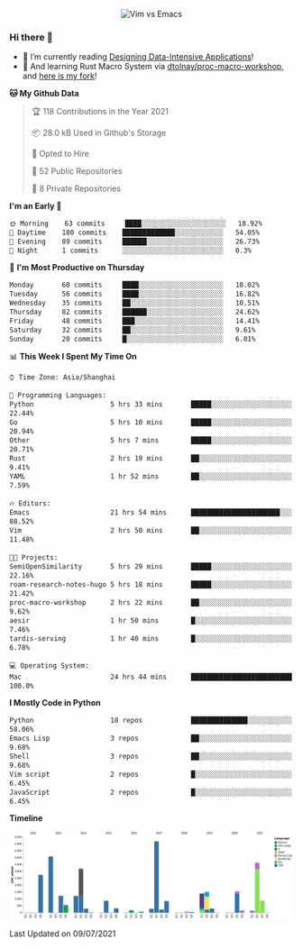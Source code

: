 <p align="center">
    <img src="https://gist.githubusercontent.com/coldnight/e696baffb094e71c96cb302118878eae/raw/40ea5053a6f66cc65f90f437e4173497da225958/banner.gif" alt="Vim vs Emacs" />
</p>

### Hi there 👋

- 📖 I’m currently reading [Designing Data-Intensive Applications](https://www.oreilly.com/library/view/designing-data-intensive-applications/9781491903063/)!
- 🌱 And learning Rust Macro System via [dtolnay/proc-macro-workshop](https://github.com/dtolnay/proc-macro-workshop), and [here is my fork](https://github.com/coldnight/proc-macro-workshop)!

<!--START_SECTION:waka-->
**🐱 My Github Data** 

> 🏆 118 Contributions in the Year 2021
 > 
> 📦 28.0 kB Used in Github's Storage 
 > 
> 💼 Opted to Hire
 > 
> 📜 52 Public Repositories 
 > 
> 🔑 8 Private Repositories  
 > 
**I'm an Early 🐤** 

```text
🌞 Morning    63 commits     ████░░░░░░░░░░░░░░░░░░░░░   18.92% 
🌆 Daytime    180 commits    █████████████░░░░░░░░░░░░   54.05% 
🌃 Evening    89 commits     ██████░░░░░░░░░░░░░░░░░░░   26.73% 
🌙 Night      1 commits      ░░░░░░░░░░░░░░░░░░░░░░░░░   0.3%

```
📅 **I'm Most Productive on Thursday** 

```text
Monday       60 commits     ████░░░░░░░░░░░░░░░░░░░░░   18.02% 
Tuesday      56 commits     ████░░░░░░░░░░░░░░░░░░░░░   16.82% 
Wednesday    35 commits     ██░░░░░░░░░░░░░░░░░░░░░░░   10.51% 
Thursday     82 commits     ██████░░░░░░░░░░░░░░░░░░░   24.62% 
Friday       48 commits     ███░░░░░░░░░░░░░░░░░░░░░░   14.41% 
Saturday     32 commits     ██░░░░░░░░░░░░░░░░░░░░░░░   9.61% 
Sunday       20 commits     █░░░░░░░░░░░░░░░░░░░░░░░░   6.01%

```


📊 **This Week I Spent My Time On** 

```text
⌚︎ Time Zone: Asia/Shanghai

💬 Programming Languages: 
Python                   5 hrs 33 mins       █████░░░░░░░░░░░░░░░░░░░░   22.44% 
Go                       5 hrs 10 mins       █████░░░░░░░░░░░░░░░░░░░░   20.94% 
Other                    5 hrs 7 mins        █████░░░░░░░░░░░░░░░░░░░░   20.71% 
Rust                     2 hrs 19 mins       ██░░░░░░░░░░░░░░░░░░░░░░░   9.41% 
YAML                     1 hr 52 mins        ██░░░░░░░░░░░░░░░░░░░░░░░   7.59%

🔥 Editors: 
Emacs                    21 hrs 54 mins      ██████████████████████░░░   88.52% 
Vim                      2 hrs 50 mins       ██░░░░░░░░░░░░░░░░░░░░░░░   11.48%

🐱‍💻 Projects: 
SemiOpenSimilarity       5 hrs 29 mins       █████░░░░░░░░░░░░░░░░░░░░   22.16% 
roam-research-notes-hugo 5 hrs 18 mins       █████░░░░░░░░░░░░░░░░░░░░   21.42% 
proc-macro-workshop      2 hrs 22 mins       ██░░░░░░░░░░░░░░░░░░░░░░░   9.62% 
aesir                    1 hr 50 mins        █░░░░░░░░░░░░░░░░░░░░░░░░   7.46% 
tardis-serving           1 hr 40 mins        █░░░░░░░░░░░░░░░░░░░░░░░░   6.78%

💻 Operating System: 
Mac                      24 hrs 44 mins      █████████████████████████   100.0%

```

**I Mostly Code in Python** 

```text
Python                   18 repos            ██████████████░░░░░░░░░░░   58.06% 
Emacs Lisp               3 repos             ██░░░░░░░░░░░░░░░░░░░░░░░   9.68% 
Shell                    3 repos             ██░░░░░░░░░░░░░░░░░░░░░░░   9.68% 
Vim script               2 repos             █░░░░░░░░░░░░░░░░░░░░░░░░   6.45% 
JavaScript               2 repos             █░░░░░░░░░░░░░░░░░░░░░░░░   6.45%

```


**Timeline**

![Chart not found](https://raw.githubusercontent.com/coldnight/coldnight/master/charts/bar_graph.png) 


 Last Updated on 09/07/2021
<!--END_SECTION:waka-->
